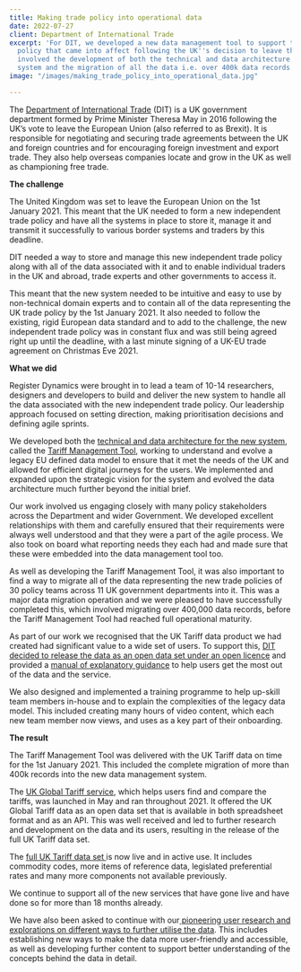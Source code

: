 ```yaml
---
title: Making trade policy into operational data
date: 2022-07-27
client: Department of International Trade
excerpt: 'For DIT, we developed a new data management tool to support the new UK trade
  policy that came into affect following the UK''s decision to leave the EU. This
  involved the development of both the technical and data architecture of the new
  system and the migration of all the data i.e. over 400k data records. '
image: "/images/making_trade_policy_into_operational_data.jpg"

---
```

The [Department of International Trade](https://www.gov.uk/government/organisations/department-for-international-trade) (DIT) is a UK government department formed by Prime Minister Theresa May in 2016 following the UK’s vote to leave the European Union (also referred to as Brexit). It is responsible for negotiating and securing trade agreements between the UK and foreign countries and for encouraging foreign investment and export trade. They also help overseas companies locate and grow in the UK as well as championing free trade.

**The challenge**

The United Kingdom was set to leave the European Union on the 1st January 2021. This meant that the UK needed to form a new independent trade policy and have all the systems in place to store it, manage it and transmit it successfully to various border systems and traders by this deadline.

DIT needed a way to store and manage this new independent trade policy along with all of the data associated with it and to enable individual traders in the UK and abroad, trade experts and other governments to access it.

This meant that the new system needed to be intuitive and easy to use by non-technical domain experts and to contain all of the data representing the UK trade policy by the 1st January 2021. It also needed to follow the existing, rigid European data standard and to add to the challenge, the new independent trade policy was in constant flux and was still being agreed right up until the deadline, with a last minute signing of a UK-EU trade agreement on Christmas Eve 2021.

**What we did**

Register Dynamics were brought in to lead a team of 10-14 researchers, designers and developers to build and deliver the new system to handle all the data associated with the new independent trade policy. Our leadership approach focused on setting direction, making prioritisation decisions and defining agile sprints.

We developed both the [technical and data architecture for the new system](https://digitaltrade.blog.gov.uk/2021/06/08/how-dit-developers-keep-uk-businesses-up-to-date-with-tariff-changes/), called the [Tariff Management Tool](https://github.com/uktrade/tamato), working to understand and evolve a legacy EU defined data model to ensure that it met the needs of the UK and allowed for efficient digital journeys for the users. We implemented and expanded upon the strategic vision for the system and evolved the data architecture much further beyond the initial brief.

Our work involved us engaging closely with many policy stakeholders across the Department and wider Government. We developed excellent relationships with them and carefully ensured that their requirements were always well understood and that they were a part of the agile process. We also took on board what reporting needs they each had and made sure that these were embedded into the data management tool too.

As well as developing the Tariff Management Tool, it was also important to find a way to migrate all of the data representing the new trade policies of 30 policy teams across 11 UK government departments into it. This was a major data migration operation and we were pleased to have successfully completed this, which involved migrating over 400,000 data records, before the Tariff Management Tool had reached full operational maturity.

As part of our work we recognised that the UK Tariff data product we had created had significant value to a wide set of users. To support this, [DIT decided to release the data as an open data set under an open licence](https://dataingovernment.blog.gov.uk/2020/08/18/how-dit-have-built-a-service-as-an-open-data-set/) and provided a [manual of explanatory guidance](https://uktrade.github.io/tariff-data-manual/) to help users get the most out of the data and the service.

We also designed and implemented a training programme to help up-skill team members in-house and to explain the complexities of the legacy data model. This included creating many hours of video content, which each new team member now views, and uses as a key part of their onboarding.

**The result**

The Tariff Management Tool was delivered with the UK Tariff data on time for the 1st January 2021. This included the complete migration of more than 400k records into the new data management system.

The [UK Global Tariff service](https://digitaltrade.blog.gov.uk/2020/12/18/preparing-the-uk-tariff/), which helps users find and compare the tariffs, was launched in May and ran throughout 2021. It offered the UK Global Tariff data as an open data set that is available in both spreadsheet format and as an API. This was well received and led to further research and development on the data and its users, resulting in the release of the full UK Tariff data set.

The [full UK Tariff data set ](https://data.gov.uk/dataset/3bee9a8a-e69c-400e-add5-3345a87a8e25/tariffs-to-trade-with-the-uk-from-1-january-2021)is now live and in active use. It includes commodity codes, more items of reference data, legislated preferential rates and many more components not available previously.

We continue to support all of the new services that have gone live and have done so for more than 18 months already.

We have also been asked to continue with our[ pioneering user research and explorations on different ways to further utilise the data](https://www.computer.org/csdl/magazine/so/2022/01/09576893/1xNJfq0SwG4). This includes establishing new ways to make the data more user-friendly and accessible, as well as developing further content to support better understanding of the concepts behind the data in detail.